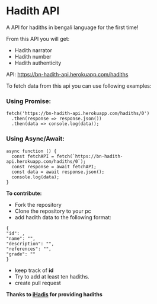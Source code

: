 # Hadith API

A API for hadiths in bengali language for the first time!

From this API you will get:

- Hadith narrator
- Hadith number
- Hadith authenticity

API: https://bn-hadith-api.herokuapp.com/hadiths

To fetch data from this api you can use following examples:

### Using Promise:

```
fetch('https://bn-hadith-api.herokuapp.com/hadiths/0')
  .then(response => response.json())
  .then(data => console.log(data));
```

### Using Async/Await:

```
async function () {
  const fetchAPI = fetch(`https://bn-hadith-api.herokuapp.com/hadiths/0`);
  const response = await fetchAPI;
  const data = await response.json();
  console.log(data);
}
```

**To contribute:**

- Fork the repository
- Clone the repository to your pc
- add hadith data to the following format:

```
{
"id": ,
"name": "",
"description": "",
"references": "",
"grade": ""
}

```

- keep track of **id**
- Try to add at least ten hadiths.
- create pull request

**Thanks to [iHadis](http://ihadis.com/) for providing hadiths**
